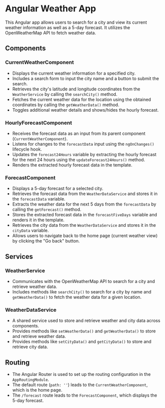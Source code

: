 # Angular Weather App

This Angular app allows users to search for a city and view its current weather information as well as a 5-day forecast. It utilizes the OpenWeatherMap API to fetch weather data.

## Components

### CurrentWeatherComponent

- Displays the current weather information for a specified city.
- Includes a search form to input the city name and a button to submit the search.
- Retrieves the city's latitude and longitude coordinates from the `WeatherService` by calling the `searchCity()` method.
- Fetches the current weather data for the location using the obtained coordinates by calling the `getWeatherData()` method.
- Toggles additional weather details and shows/hides the hourly forecast.

### HourlyForecastComponent

- Receives the forecast data as an input from its parent component (`CurrentWeatherComponent`).
- Listens for changes to the `forecastData` input using the `ngOnChanges()` lifecycle hook.
- Updates the `forecast24Hours` variable by extracting the hourly forecast for the next 24 hours using the `updateForecast24Hours()` method.
- Renders the extracted hourly forecast data in the template.

### ForecastComponent

- Displays a 5-day forecast for a selected city.
- Retrieves the forecast data from the `WeatherDataService` and stores it in the `forecastData` variable.
- Extracts the weather data for the next 5 days from the `forecastData` by calling the `getForecast()` method.
- Stores the extracted forecast data in the `forecastFiveDays` variable and renders it in the template.
- Retrieves the city data from the `WeatherDataService` and stores it in the `cityData` variable.
- Allows users to navigate back to the home page (current weather view) by clicking the "Go back" button.

## Services

### WeatherService

- Communicates with the OpenWeatherMap API to search for a city and retrieve weather data.
- Includes methods like `searchCity()` to search for a city by name and `getWeatherData()` to fetch the weather data for a given location.

### WeatherDataService

- A shared service used to store and retrieve weather and city data across components.
- Provides methods like `setWeatherData()` and `getWeatherData()` to store and retrieve weather data.
- Provides methods like `setCityData()` and `getCityData()` to store and retrieve city data.

## Routing

- The Angular Router is used to set up the routing configuration in the `AppRoutingModule`.
- The default route (`path: ''`) leads to the `CurrentWeatherComponent`, which is the home page.
- The `/forecast` route leads to the `ForecastComponent`, which displays the 5-day forecast.
